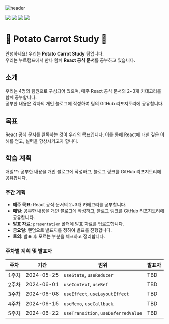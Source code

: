 ![header](https://capsule-render.vercel.app/api?height=200&type=waving&color=FF6A00&text=🥔Potato%20🥕Carrot%20Study&fontSize=40&fontColor=FFDCC8&fontAlignY=35)

<img src="https://img.shields.io/badge/html5-E34F26?style=for-the-badge&logo=html5&logoColor=white"> <img src="https://img.shields.io/badge/css-1572B6?style=for-the-badge&logo=css3&logoColor=white"> <img src="https://img.shields.io/badge/react-61DAFB?style=for-the-badge&logo=react&logoColor=black"> <img src="https://img.shields.io/badge/javascript-F7DF1E?style=for-the-badge&logo=javascript&logoColor=black"> 


# 🥕 Potato Carrot Study 🥕
안녕하세요! 우리는 **Potato Carrot Study** 팀입니다. <br />
우리는 부트캠프에서 만나 함께 **React 공식 문서**를 공부하고 있습니다.

## 소개
우리는 4명의 팀원으로 구성되어 있으며, 매주 React 공식 문서의 2~3개 카테고리를 함께 공부합니다. <br />
공부한 내용은 각자의 개인 블로그에 작성하여 팀의 GitHub 리포지토리에 공유합니다.
## 목표
React 공식 문서를 완독하는 것이 우리의 목표입니다. 이를 통해 React에 대한 깊은 이해를 얻고, 실력을 향상시키고자 합니다.
## 학습 계획
매일**: 공부한 내용을 개인 블로그에 작성하고, 블로그 링크를 GitHub 리포지토리에 공유합니다.
### 주간 계획
- **매주 목표**: React 공식 문서의 2~3개 카테고리를 공부합니다.
- **매일**: 공부한 내용을 개인 블로그에 작성하고, 블로그 링크를 GitHub 리포지토리에 공유합니다.
- **발표 자료**: `presentation` 폴더에 발표 자료를 업로드합니다.
- **금요일**: 랜덤으로 발표자를 정하여 발표를 진행합니다.
- **토의**: 발표 후 모르는 부분을 체크하고 정리합니다.
### 주차별 계획 및 발표자
| 주차  | 기간       | 범위                       | 발표자  |
| ----- | ---------- | -------------------------- | ------- |
| 1주차 | 2024-05-25 | `useState`, `useReducer`   | TBD     |
| 2주차 | 2024-06-01 | `useContext`, `useRef`     | TBD     |
| 3주차 | 2024-06-08 | `useEffect`, `useLayoutEffect` | TBD |
| 4주차 | 2024-06-15 | `useMemo`, `useCallback`   | TBD     |
| 5주차 | 2024-06-22 | `useTransition`, `useDeferredValue` | TBD |

